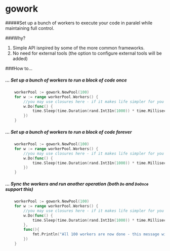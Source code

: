 # gowork

#####Set up a bunch of workers to execute your code in paralel while maintaining full control.

###Why?
1. Simple API isnpired by some of the more common frameworks.
1. No need for external tools (the option to configure external tools will be added)

###How to...

##### ... Set up a bunch of workers to run a block of code once
```go
	workerPool := gowork.NewPool(100)
	for w := range workerPool.Workers() {
		//you may use closures here - if it makes life simpler for you
		w.Do(func() {
			time.Sleep(time.Duration(rand.Int31n(1000)) * time.Millisecond)
		})
	}
```

##### ... Set up a bunch of workers to run a block of code forever

```go
	workerPool := gowork.NewPool(100)
	for w := range workerPool.Workers() {
		//you may use closures here - if it makes life simpler for you
		w.Do(func() {
			time.Sleep(time.Duration(rand.Int31n(1000)) * time.Millisecond)
		})
	}
```


##### ... Sync the workers and run another operation (both `Do` and `DoOnce` support this)

```go
	workerPool := gowork.NewPool(100)
	for w := range workerPool.Workers() {
		//you may use closures here - if it makes life simpler for you
		w.Do(func() {
			time.Sleep(time.Duration(rand.Int31n(1000)) * time.Millisecond)
		},
		func(){
			fmt.Println("All 100 workers are now done - this message will be printed once")
		})
	}		
```

